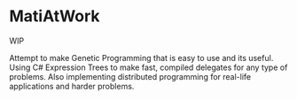 # MatiAtWork
WIP

Attempt to make Genetic Programming that is easy to use and its useful.
Using C# Expression Trees to make fast, compiled delegates for any type of problems.
Also implementing distributed programming for real-life applications and harder problems.

